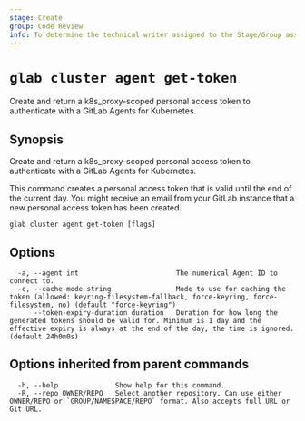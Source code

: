 ```yaml
---
stage: Create
group: Code Review
info: To determine the technical writer assigned to the Stage/Group associated with this page, see https://about.gitlab.com/handbook/product/ux/technical-writing/#assignments
---
```


<!--
This documentation is auto generated by a script.
Please do not edit this file directly. Run `make gen-docs` instead.
-->

# `glab cluster agent get-token`

Create and return a k8s_proxy-scoped personal access token to authenticate with a GitLab Agents for Kubernetes.

## Synopsis

Create and return a k8s_proxy-scoped personal access token to authenticate with a GitLab Agents for Kubernetes.

This command creates a personal access token that is valid until the end of the current day.
You might receive an email from your GitLab instance that a new personal access token has been created.

```plaintext
glab cluster agent get-token [flags]
```

## Options

```plaintext
  -a, --agent int                        The numerical Agent ID to connect to.
  -c, --cache-mode string                Mode to use for caching the token (allowed: keyring-filesystem-fallback, force-keyring, force-filesystem, no) (default "force-keyring")
      --token-expiry-duration duration   Duration for how long the generated tokens should be valid for. Minimum is 1 day and the effective expiry is always at the end of the day, the time is ignored. (default 24h0m0s)
```

## Options inherited from parent commands

```plaintext
  -h, --help              Show help for this command.
  -R, --repo OWNER/REPO   Select another repository. Can use either OWNER/REPO or `GROUP/NAMESPACE/REPO` format. Also accepts full URL or Git URL.
```
